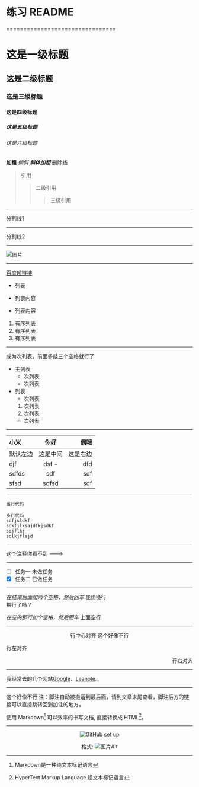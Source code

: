 # 练习 README
================================

# 这是一级标题
## 这是二级标题
### 这是三级标题
#### 这是四级标题
##### 这是五级标题
###### 这是六级标题

**加粗**
*倾斜*
***斜体加粗***
~~删除线~~

> 引用
>> 二级引用
>>> 三级引用


---
分割线1
***
分割线2
*****
![图片](https://upload-images.jianshu.io/upload_images/6860761-fd2f51090a890873.jpg?imageMogr2/auto-orient/strip%7CimageView2/2/w/550 "链接地址")

---
[百度超链接](http://baidu.com "百度")

- 列表
+ 列表内容
* 列表内容
1. 有序列表
2. 有序列表
3. 有序列表

---
成为次列表，前面多敲三个空格就行了
- 主列表
   - 次列表
   - 次列表
- 列表
   - 次列表
   1. 次列表
   2. 次列表
   - 次列表

---
小米| 你好 | 偶哦
:--|:--:|--:
默认左边|这是中间|这是右边
djf|dsf         -|dfd
sdfds|sdf|sdf
sfsd|sdfsd|sdf

---
`当行代码`

```
多行代码
sdfjsldkf
sdkfjlksajdfkjsdkf
sdjflkj
sdlkjflajd
```

---
这个注释你看不到 --->   <!-- 我是注释-->

---
- [ ] 任务一 未做任务 
- [x] 任务二 已做任务 

---
*在结束后面加两个空格，然后回车*
我想换行  
换行了吗？
 
*在空的那行加个空格，然后回车*
上面空行

---

<center>行中心对齐 这个好像不行</center>
<p align="left">行左对齐</p>
<p align="right">行右对齐</p>

---


我经常去的几个网站[Google][1]、[Leanote][2]。

[1]:http://www.google.com 
[2]:http://www.leanote.com

---
这个好像不行
注：脚注自动被搬运到最后面，请到文章末尾查看，脚注后方的链接可以直接跳转回到加注的地方。
 
使用 Markdown[^1] 可以效率的书写文档, 直接转换成 HTML[^2]。


[^1]:Markdown是一种纯文本标记语言
[^2]:HyperText Markup Language 超文本标记语言

---
<center>  <!--开始居中对齐-->

![GitHub set up](https://upload-images.jianshu.io/upload_images/6860761-fd2f51090a890873.jpg?imageMogr2/auto-orient/strip%7CimageView2/2/w/550 "链接地址")

格式: ![图片Alt](图片地址 "图片Title")
</center> <!--结束居中对齐-->




